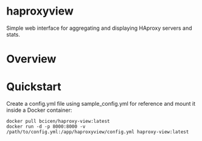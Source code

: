 # haproxyview
Simple web interface for aggregating and displaying HAproxy servers and stats.

# Overview

# Quickstart

Create a config.yml file using sample_config.yml for reference and mount it inside a Docker container: 

```
docker pull bcicen/haproxy-view:latest
docker run -d -p 8000:8000 -v /path/to/config.yml:/app/haproxyview/config.yml haproxy-view:latest
```
